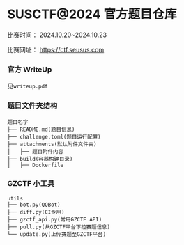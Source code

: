 # SUSCTF@2024 官方题目仓库

比赛时间： 2024.10.20~2024.10.23

比赛网址： https://ctf.seusus.com

### 官方 WriteUp

见`writeup.pdf`

### 题目文件夹结构
```plain
题目名字
├── README.md(题目信息)
├── challenge.toml(题目运行配置)
├── attachments(默认附件文件夹)
│   ├── 题目附件内容
├── build(容器构建目录)
│   ├── Dockerfile
```

### GZCTF 小工具
```plain
utils
├── bot.py(QQBot)
├── diff.py(CI专用)
├── gzctf_api.py(常用GZCTF API)
├── pull.py(从GZCTF平台下拉赛题信息)
└── update.py(上传赛题至GZCTF平台)
```